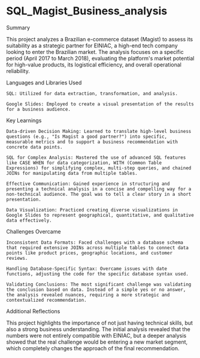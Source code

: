 # SQL_Magist_Business_analysis

Summary

This project analyzes a Brazilian e-commerce dataset (Magist) to assess its suitability as a strategic partner for EINIAC, a high-end tech company looking to enter the Brazilian market. The analysis focuses on a specific period (April 2017 to March 2018), evaluating the platform's market potential for high-value products, its logistical efficiency, and overall operational reliability.

Languages and Libraries Used

    SQL: Utilized for data extraction, transformation, and analysis.

    Google Slides: Employed to create a visual presentation of the results for a business audience.

Key Learnings

    Data-driven Decision Making: Learned to translate high-level business questions (e.g., "Is Magist a good partner?") into specific, measurable metrics and to support a business recommendation with concrete data points.

    SQL for Complex Analysis: Mastered the use of advanced SQL features like CASE WHEN for data categorization, WITH (Common Table Expressions) for simplifying complex, multi-step queries, and chained JOINs for manipulating data from multiple tables.

    Effective Communication: Gained experience in structuring and presenting a technical analysis in a concise and compelling way for a non-technical audience. The goal was to tell a clear story in a short presentation.

    Data Visualization: Practiced creating diverse visualizations in Google Slides to represent geographical, quantitative, and qualitative data effectively.

Challenges Overcame

    Inconsistent Data Formats: Faced challenges with a database schema that required extensive JOINs across multiple tables to connect data points like product prices, geographic locations, and customer reviews.

    Handling Database-Specific Syntax: Overcame issues with date functions, adjusting the code for the specific database syntax used.

    Validating Conclusions: The most significant challenge was validating the conclusion based on data. Instead of a simple yes or no answer, the analysis revealed nuances, requiring a more strategic and contextualized recommendation.

Additional Reflections

This project highlights the importance of not just having technical skills, but also a strong business understanding. The initial analysis revealed that the numbers were not entirely compatible with EINIAC, but a deeper analysis showed that the real challenge would be entering a new market segment, which completely changes the approach of the final recommendation.
